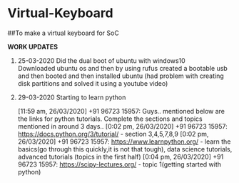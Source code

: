 # Virtual-Keyboard
##To make a virtual keyboard for SoC

**WORK UPDATES**
1. 25-03-2020 
   Did the dual boot of ubuntu with windows10  
   Downloaded ubuntu os and then by using rufus created a bootable usb and then booted and then installed ubuntu
   (had problem with creating disk partitions and solved it using a youtube video)
2. 29-03-2020
   Starting to learn python 
   
   [11:59 am, 26/03/2020] +91 96723 15957: Guys.. mentioned below are the links for python tutorials. Complete the sections and topics mentioned in around 3 days..
[0:02 pm, 26/03/2020] +91 96723 15957: https://docs.python.org/3/tutorial/ - section 3,4,5,7,8,9
[0:02 pm, 26/03/2020] +91 96723 15957: https://www.learnpython.org/ - learn the basics(go through this quickly,it is not that tough), data science tutorials, advanced tutorials (topics in the first half)
[0:04 pm, 26/03/2020] +91 96723 15957: https://scipy-lectures.org/ - topic 1(getting started with python)
